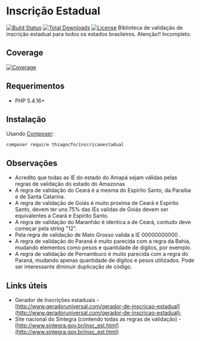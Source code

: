 # Inscrição Estadual


[![Build Status](https://travis-ci.org/Thiagocfn/InscricaoEstadual.svg?branch=master)](https://travis-ci.org/Thiagocfn/InscricaoEstadual)
[![Total Downloads](https://img.shields.io/packagist/dt/thiagocfn/InscricaoEstadual.svg?style=flat-square)](https://packagist.org/packages/Thiagocfn/InscricaoEstadual)
[![License](https://img.shields.io/badge/license-MIT-blue.svg?style=flat-square)](https://packagist.org/packages/thiagocfn/InscricaoEstadual)
Biblioteca de validação de inscrição estadual para todos os estados brasileiros.
Atenção!! Incompleto.

## Coverage
[![Coverage](https://codecov.io/gh/Thiagocfn/InscricaoEstadual/branch/master/graphs/sunburst.svg)](https://codecov.io/gh/Thiagocfn/InscricaoEstadual/branch/master)


## Requerimentos

* PHP 5.4.16+

## Instalação

Usando [Composer](http://getcomposer.org):

```
composer require thiagocfn/inscricaoestadual
```
## Observações

* Acredito que todas as IE do estado do Amapá sejam válidas pelas regras de validação 
do estado do Amazonas
* A regra de validação do Ceará é a mesma do Espirito Santo, da Paraíba e de Santa Catarina.
* A regra de validação de Goiás é muito proxima de Ceará e Espirito Santo, devem ter uns 75% das IEs validas de Goiás devem ser equivalentes a Ceará e Espirito Santo.
* A regra de validação do Maranhão é identica a de Ceará, contudo deve começar pela string "12".
* Pela regra de validação de Mato Grosso valida a IE 00000000000 .
* A regra de validação do Paraná é muito parecida com a regra da Bahia, mudando elementos como pesos e quantidade de dígitos, por exemplo.
* A regra de validação de Pernambuco é muito parecida com a regra do Paraná, mudando apenas quantidade de dígitos e pesos utilizados. Pode ser interessante diminuir duplicação de código.

## Links úteis
* Gerador de Inscrições estaduais - [http://www.geradoruniversal.com/gerador-de-inscricao-estadual](http://www.geradoruniversal.com/gerador-de-inscricao-estadual);
* Site nacional do Sintegra (contendo todas as regras de validação) - [http://www.sintegra.gov.br/insc_est.html](http://www.sintegra.gov.br/insc_est.html)